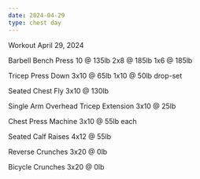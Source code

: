 ```yaml
---
date: 2024-04-29
type: chest day
---
```

Workout April 29, 2024

Barbell Bench Press
10 @ 135lb
2x8 @ 185lb
1x6 @ 185lb

Tricep Press Down
3x10 @ 65lb
1x10 @ 50lb drop-set

Seated Chest Fly
3x10 @ 130lb

Single Arm Overhead Tricep Extension
3x10 @ 25lb

Chest Press Machine
3x10 @ 55lb each

Seated Calf Raises
4x12 @ 55lb

Reverse Crunches
3x20 @ 0lb

Bicycle Crunches
3x20 @ 0lb